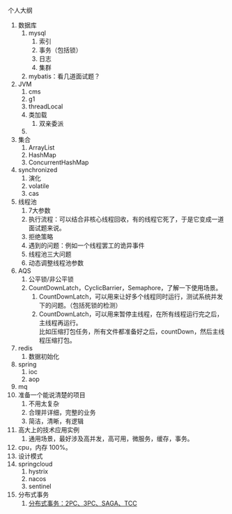 个人大纲

1. 数据库
   1. mysql
      1. 索引
      2. 事务（包括锁）
      3. 日志
      4. 集群
   2. mybatis：看几道面试题？
2. JVM
   1. cms
   2. g1
   3. threadLocal
   4. 类加载
      1. 双亲委派
   5. 
3. 集合
   1. ArrayList
   2. HashMap
   3. ConcurrentHashMap
4. synchronized
   1. 演化
   2. volatile
   3. cas
5. 线程池
   1. 7大参数
   2. 执行流程：可以结合非核心线程回收，有的线程它死了，于是它变成一道面试题来说。
   3. 拒绝策略
   4. 遇到的问题：例如一个线程罢工的诡异事件
   5. 线程池三大问题
   6. 动态调整线程池参数
6. AQS
   1. 公平锁/非公平锁
   2. CountDownLatch，CyclicBarrier，Semaphore，了解一下使用场景。
      1. CountDownLatch，可以用来让好多个线程同时运行，测试系统并发下的问题。（包括死锁的检测）
      2. CountDownLatch，可以用来暂停主线程，在所有线程运行完之后，主线程再运行。  
         比如压缩打包任务，所有文件都准备好之后，countDown，然后主线程压缩打包。
7. redis
   1. 数据初始化
8. spring
   1. ioc
   2. aop
9. mq
10. 准备一个能说清楚的项目
    1. 不用太复杂
    2. 合理并详细，完整的业务
    3. 简洁，清晰，有逻辑
11. 高大上的技术应用实例
    1. 通用场景，最好涉及高并发，高可用，微服务，缓存，事务。
12. cpu，内存 100%。
13. 设计模式
14. springcloud
    1. hystrix
    2. nacos
    3. sentinel
15. 分布式事务
    1. [分布式事务：2PC、3PC、SAGA、TCC](https://zhuanlan.zhihu.com/p/142136446)